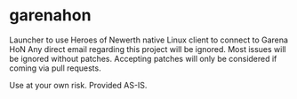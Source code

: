 garenahon
=========

Launcher to use Heroes of Newerth native Linux client to connect to Garena HoN 
Any direct email regarding this project will be ignored. 
Most issues will be ignored without patches. 
Accepting patches will only be considered if coming via pull requests. 

Use at your own risk. 
Provided AS-IS. 
